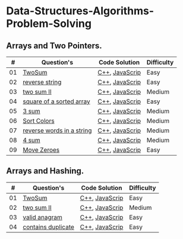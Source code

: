 # Data-Structures-Algorithms-Problem-Solving

## Arrays and Two Pointers.
| # | Question's | Code Solution | Difficulty |
|---| ----- | -------- | ---------- |
|01|[TwoSum](https://leetcode.com/problems/two-sum/description/) | [C++](./01.Array-and-TwoPointer/CPP-twoPointer-Solution/TwoSum.cpp), [JavaScrip](./01.Array-and-TwoPointer/JavaScript-twoPointer-Solution/TwoSum.js)  |Easy|
|02|[reverse string](https://leetcode.com/problems/reverse-string/description/) | [C++](./01.Array-and-TwoPointer/CPP-twoPointer-Solution/reverseString.cpp), [JavaScrip](./01.Array-and-TwoPointer/JavaScript-Solution/reverseString.js)  |Easy|
|03|[two sum II](https://leetcode.com/problems/two-sum-ii-input-array-is-sorted/description/) | [C++](./01.Array-and-TwoPointer/CPP-twoPointer-Solution/twoSum2.cpp), [JavaScrip](./01.Array-and-TwoPointer/JavaScript-Solution/twoSum2.js)  |Medium|
|04|[square of a sorted array](https://leetcode.com/problems/squares-of-a-sorted-array/description/) | [C++](./01.Array-and-TwoPointer/CPP-twoPointer-Solution/squareOfSortedArray.cpp), [JavaScrip](./01.Array-and-TwoPointer/JavaScript-Solution/squareOfSortedArray.js)  |Easy|
|05|[3 sum](https://leetcode.com/problems/3sum/description/) | [C++](./01.Array-and-TwoPointer/CPP-twoPointer-Solution/threeSum.cpp), [JavaScrip](./01.Array-and-TwoPointer/JavaScript-twoPointer-Solution/threeSum.js)  |Medium|  
|06|[Sort Colors](https://leetcode.com/problems/sort-colors/description/) | [C++](./01.Array-and-TwoPointer/CPP-twoPointer-Solution/sortColor.cpp), [JavaScrip](./01.Array-and-TwoPointer/JavaScript-twoPointer-Solution/sortColor.js)  |Medium|  
|07|[reverse words in a string](https://leetcode.com/problems/reverse-words-in-a-string/description/) | [C++](./01.Array-and-TwoPointer/CPP-twoPointer-Solution/reverseWords.cpp), [JavaScrip](./01.Array-and-TwoPointer/JavaScript-twoPointer-Solution/reverseWords.js)  |Medium|  
|08|[4 sum](https://leetcode.com/problems/4sum/description/) | [C++](./01.Array-and-TwoPointer/CPP-twoPointer-Solution/fourSum.cpp), [JavaScrip](./01.Array-and-TwoPointer/JavaScript-twoPointer-Solution/fourSum.js)  |Medium|  
|09|[Move Zeroes](https://leetcode.com/problems/move-zeroes/description/) | [C++](./01.Array-and-TwoPointer/CPP-twoPointer-Solution/movesZeroesToEnd.cpp), [JavaScrip](./01.Array-and-TwoPointer/JavaScript-twoPointer-Solution/movesZeroesToEnd.js)  |Easy|  


## Arrays and Hashing.  
| # | Question's | Code Solution | Difficulty |
|---| ----- | -------- | ---------- |
|01|[TwoSum](https://leetcode.com/problems/two-sum/description/) | [C++](./02.Array-and-Hashing/CPP-Hashing-Solution/twoSumHashSolution.cpp), [JavaScrip](./02.Array-and-Hashing/JavaScript-Hashing-Solution/twoSumHashSolution.js)  |Easy|
|02|[two sum II](https://leetcode.com/problems/two-sum-ii-input-array-is-sorted/description/) | [C++](./02.Array-and-Hashing/CPP-Hashing-Solution/twoSum2HashSolution.cpp), [JavaScrip](./02.Array-and-Hashing/JavaScript-Hashing-Solution/twoSum2HashSolution.js)  |Medium|
|03|[valid anagram](https://leetcode.com/problems/3sum/description/) | [C++](./02.Array-and-Hashing/CPP-Hashing-Solution/validAnagramHashSolution.cpp), [JavaScrip](./02.Array-and-Hashing/JavaScript-Hashing-Solution/validAnagramHashSolution.js)  |Easy|
|04|[contains duplicate](https://leetcode.com/problems/contains-duplicate/description/) | [C++](./02.Array-and-Hashing/CPP-Hashing-Solution/containsDuplicateHashSolution.cpp), [JavaScrip](./02.Array-and-Hashing/JavaScript-Hashing-Solution/containsDuplicateHashSolution.js)  |Easy|